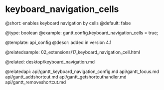 keyboard_navigation_cells
=============

@short: enables keyboard navigation by cells
@default: false	

@type: boolean
@example:
gantt.config.keyboard_navigation_cells = true;

@template:	api_config
@descr:
added in version 4.1

@relatedsample:
02_extensions/17_keyboard_navigation_cell.html

@related:
desktop/keyboard_navigation.md

@relatedapi:
api/gantt_keyboard_navigation_config.md
api/gantt_focus.md
api/gantt_addshortcut.md
api/gantt_getshortcuthandler.md
api/gantt_removeshortcut.md